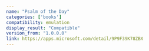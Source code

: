 ```yaml
---
name: "Psalm of the Day"
categories: ['books']
compatibility: emulation
display_result: "Compatible"
version_from: "1.0.0.0"
link: https://apps.microsoft.com/detail/9P9F39K78ZBX
---
```

